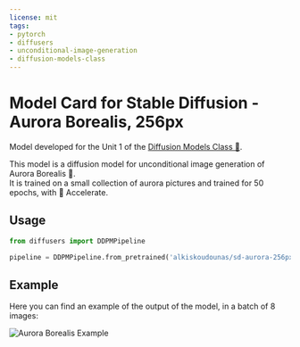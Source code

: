```yaml
---
license: mit
tags:
- pytorch
- diffusers
- unconditional-image-generation
- diffusion-models-class
---
```


# Model Card for Stable Diffusion - Aurora Borealis, 256px
Model developed for the Unit 1 of the [Diffusion Models Class 🧨](https://github.com/huggingface/diffusion-models-class).

This model is a diffusion model for unconditional image generation of Aurora Borealis 🌌.  
It is trained on a small collection of aurora pictures and trained for 50 epochs, with 🤗 Accelerate.

## Usage

```python
from diffusers import DDPMPipeline

pipeline = DDPMPipeline.from_pretrained('alkiskoudounas/sd-aurora-256px')

```

## Example
Here you can find an example of the output of the model, in a batch of 8 images:

![Aurora Borealis Example](aurora-borealis-256px-examples.png)

